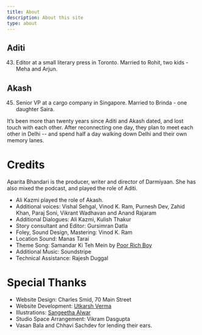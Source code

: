 ```yaml
---
title: About
description: About this site
type: about
---
```


## Aditi
43. Editor at a small literary press in Toronto. Married to Rohit, two kids - Meha and Arjun.
## Akash
45. Senior VP at a cargo company in Singapore. Married to Brinda - one daughter Saira.

It’s been more than twenty years since Aditi and Akash dated, and lost touch with each other. After reconnecting one day, they plan to meet each other in Delhi -- and spend half a day walking down Delhi and their own memory lanes.

# Credits
Aparita Bhandari is the producer, writer and director of Darmiyaan. She has also mixed the podcast, and played the role of Aditi.

- Ali Kazmi played the role of Akash. 
- Additional voices: Vishal Sehgal, Vinod K. Ram, Purnesh Dev, Zahid Khan, Paraj Soni, Vikrant Wadhavan and Anand Rajaram
- Additional Dialogues: Ali Kazmi, Kulish Thakur
- Story consultant and Editor: Gursimran Datla
- Foley, Sound Design, Mastering: Vinod K. Ram
- Location Sound: Manas Tarai
- Theme Song: Samandar Ki Teh Mein by [Poor Rich Boy](https://www.youtube.com/user/poorrichboyattw)
- Additional Music: Soundstripe
- Technical Assistance: Rajesh Duggal

# Special Thanks
- Website Design: Charles Smid, 70 Main Street
- Website Development: [Utkarsh Verma](https://utkarshverma.github.io)
- Illustrations: [Sangeetha Alwar](https://www.instagram.com/ms.alwar)
- Studio Space Arrangement: Vikram Dasgupta
- Vasan Bala and Chhavi Sachdev for lending their ears.

